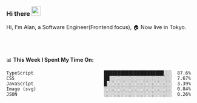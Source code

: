 ### Hi there <img src="https://media.giphy.com/media/hvRJCLFzcasrR4ia7z/giphy.gif" width="25px">

<!-- ![visitors](https://visitor-badge.glitch.me/badge?page_id=dislfyer.dislfyer) -->

Hi, I'm Alan, a Software Engineer(Frontend focus), 🏠 Now live in Tokyo.

<br/>
<br/>

📊 **This Week I Spent My Time On:**


<!--START_SECTION:waka-->

```text
TypeScript                          ██████████████████████░░░  87.6%
CSS                                 ██░░░░░░░░░░░░░░░░░░░░░░░  7.67%
JavaScript                          █░░░░░░░░░░░░░░░░░░░░░░░░  3.39%
Image (svg)                         ░░░░░░░░░░░░░░░░░░░░░░░░░  0.84%
JSON                                ░░░░░░░░░░░░░░░░░░░░░░░░░  0.26%
```

<!--END_SECTION:waka-->

<!--
**About Me:**
 -->
